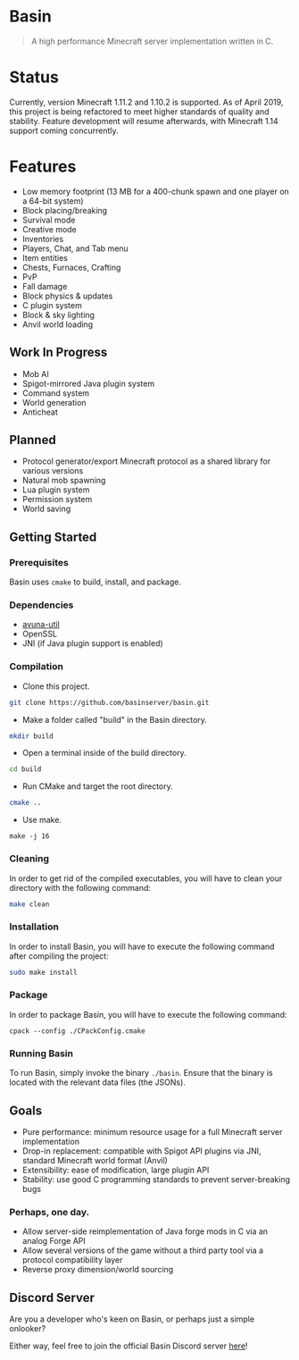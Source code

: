 # Basin

> A high performance Minecraft server implementation written in C.

# Status

Currently, version Minecraft 1.11.2 and 1.10.2 is supported. As of April 2019, this project is being refactored to meet higher standards of quality and stability. Feature development will resume afterwards, with Minecraft 1.14 support coming concurrently.

# Features
* Low memory footprint (13 MB for a 400-chunk spawn and one player on a 64-bit system)
* Block placing/breaking
* Survival mode
* Creative mode
* Inventories
* Players, Chat, and Tab menu
* Item entities
* Chests, Furnaces, Crafting
* PvP
* Fall damage
* Block physics & updates
* C plugin system
* Block & sky lighting
* Anvil world loading

## Work In Progress
* Mob AI
* Spigot-mirrored Java plugin system
* Command system
* World generation
* Anticheat

## Planned
* Protocol generator/export Minecraft protocol as a shared library for various versions
* Natural mob spawning
* Lua plugin system
* Permission system
* World saving

## Getting Started

### Prerequisites

Basin uses `cmake` to build, install, and package.

### Dependencies
* [avuna-util](https://github.com/Protryon/avuna-util)
* OpenSSL
* JNI (if Java plugin support is enabled)

### Compilation

* Clone this project.

```bash
git clone https://github.com/basinserver/basin.git
```
* Make a folder called "build" in the Basin directory.

```bash
mkdir build
```

* Open a terminal inside of the build directory.

```bash
cd build
```

* Run CMake and target the root directory.

```bash
cmake ..
```

* Use make.

```
make -j 16
```

### Cleaning

In order to get rid of the compiled executables, you will have to clean your directory with the following command:

```bash
make clean
```

### Installation

In order to install Basin, you will have to execute the following command after compiling the project:

```bash
sudo make install
```

### Package

In order to package Basin, you will have to execute the following command:

```
cpack --config ./CPackConfig.cmake
```

### Running Basin

To run Basin, simply invoke the binary `./basin`. Ensure that the binary is located with the relevant data files (the JSONs).

## Goals

* Pure performance: minimum resource usage for a full Minecraft server implementation
* Drop-in replacement: compatible with Spigot API plugins via JNI, standard Minecraft world format (Anvil)
* Extensibility: ease of modification, large plugin API
* Stability: use good C programming standards to prevent server-breaking bugs

### Perhaps, one day.

* Allow server-side reimplementation of Java forge mods in C via an analog Forge API
* Allow several versions of the game without a third party tool via a protocol compatibility layer
* Reverse proxy dimension/world sourcing

## Discord Server

Are you a developer who's keen on Basin, or perhaps just a simple onlooker?

Either way, feel free to join the official Basin Discord server [here](https://discord.gg/3uW2QQV)!
